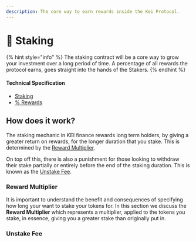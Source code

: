 ```yaml
---
description: The core way to earn rewards inside the Kei Protocol.
---
```


# 🌱 Staking

{% hint style="info" %}
The staking contract will be a core way to grow your investment over a long period of time. A percentage of all rewards the protocol earns, goes straight into the hands of the Stakers.
{% endhint %}

#### Technical Specification

* [Staking](../../technicals/kei-contracts/staking.md)
* [% Rewards](../../mechanics/rewards.md)&#x20;

## How does it work?

The staking mechanic in KEI finance rewards long term holders, by giving a greater return on rewards, for the longer duration that you stake. This is determined by the [Reward Multiplier](./#undefined).

On top off this, there is also a punishment for those looking to withdraw their stake partially or entirely before the end of the staking duration. This is known as the [Unstake Fee](./#paper-hands-fee).

### Reward Multiplier

It is important to understand the benefit and consequences of specifying how long your want to stake your tokens for.  In this section we discuss the **Reward Multiplier** which represents a multiplier, applied to the tokens you stake, in essence, giving you a greater stake than originally put in.



### Unstake Fee
